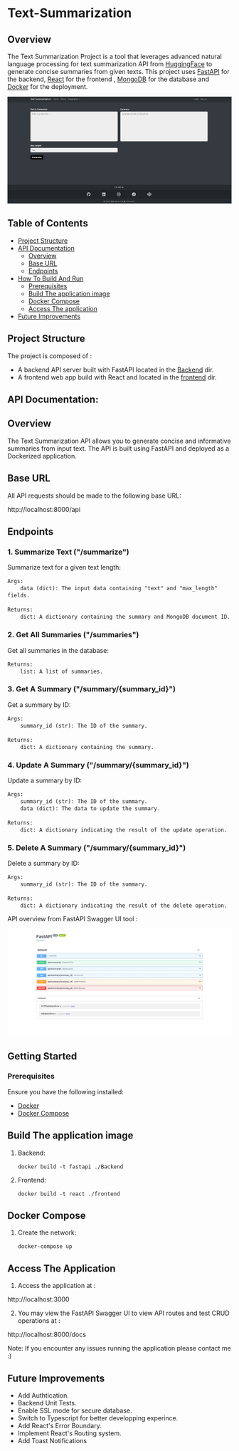 # Text-Summarization

## Overview

The Text Summarization Project is a tool that leverages advanced natural language processing for text summarization API from [HuggingFace](https://huggingface.co) to generate concise summaries from given texts. This project uses [FastAPI](https://fastapi.tiangolo.com/) for the backend, [React](https://reactjs.org/) for the frontend , [MongoDB](https://www.mongodb.com) for the database and [Docker](https://www.docker.com) for the deployment.

![UI](frontend/public/UI.jpg)

## Table of Contents

- [Project Structure](#project-structure)
- [API Documentation](#api-documentation)
    - [Overview](#overview)
    - [Base URL](#base-url)
    - [Endpoints](#endpoints)
- [How To Build And Run](#how-to-build-and-run)
  - [Prerequisites](#prerequisites)
  - [Build The application image](#build-the-application-image)
  - [Docker Compose](#docker-compose)
  - [Access The application](#access-the-application)
- [Future Improvements](#future-improvements)



## Project Structure

The project is composed of :

* A backend API server built with FastAPI located in the [Backend](Backend) dir.
* A frontend web app build with React and located in the [frontend](frontend) dir.

## API Documentation:

## Overview

The Text Summarization API allows you to generate concise and informative summaries from input text. The API is built using FastAPI and deployed as a Dockerized application.

## Base URL

All API requests should be made to the following base URL:

http://localhost:8000/api

## Endpoints

### 1. Summarize Text ("/summarize")
Summarize text for a given text length:

    Args:
        data (dict): The input data containing "text" and "max_length" fields.

    Returns:
        dict: A dictionary containing the summary and MongoDB document ID.
### 2. Get All Summaries ("/summaries")
 Get all summaries in the database:

    Returns:
        list: A list of summaries.
### 3. Get A Summary  ("/summary/{summary_id}")
Get a summary by ID:

    Args:
        summary_id (str): The ID of the summary.

    Returns:
        dict: A dictionary containing the summary.
### 4. Update A Summary  ("/summary/{summary_id}")
Update a summary by ID:

    Args:
        summary_id (str): The ID of the summary.
        data (dict): The data to update the summary.

    Returns:
        dict: A dictionary indicating the result of the update operation.

### 5. Delete A Summary  ("/summary/{summary_id}")
Delete a summary by ID:

    Args:
        summary_id (str): The ID of the summary.

    Returns:
        dict: A dictionary indicating the result of the delete operation.

API overview from FastAPI Swagger UI tool :

![API](frontend/public/APIRoutes.jpg)


## Getting Started

### Prerequisites

Ensure you have the following installed:

- [Docker](https://www.docker.com/)
- [Docker Compose](https://docs.docker.com/compose/)

## Build The application image

1. Backend:
    ```shell script
    docker build -t fastapi ./Backend
    ```
2. Frontend:
    ```shell script
    docker build -t react ./frontend
    ```

## Docker Compose
1. Create the network:
    ```shell script
    docker-compose up
    ```

## Access The Application 

1. Access the application at : 

http://localhost:3000

2. You may view the FastAPI Swagger UI to view API routes and test CRUD operations at :

http://localhost:8000/docs

Note: If you encounter any issues running the application please contact me :)

## Future Improvements

- Add Authtication.
- Backend Unit Tests.
- Enable SSL mode for secure database.
- Switch to Typescript for better developping experince.
- Add React's Error Boundary.
- Implement React's Routing system.
- Add Toast Notifications